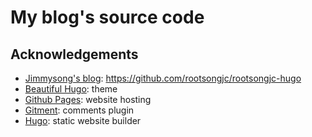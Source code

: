 # My blog's source code

## Acknowledgements

- [Jimmysong's blog](https://jimmysong.io/): https://github.com/rootsongjc/rootsongjc-hugo
- [Beautiful Hugo](https://github.com/halogenica/beautifulhugo): theme
- [Github Pages](https://pages.github.com/): website hosting
- [Gitment](https://github.com/imsun/gitment): comments plugin
- [Hugo](https://gohugo.io/): static website builder
